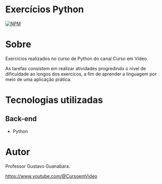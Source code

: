 # Exercícios Python 
[![NPM](https://img.shields.io/npm/l/react)](https://github.com/murilloressineti/exercicios-python/blob/main/LICENSE) 

# Sobre

Exercícios realizados no curso de Python do canal Curso em Vídeo.

As tarefas consistem em realizar atividades progredindo o nível de dificuldade ao longos dos exercícos, a fim de aprender a linguagem por meio de uma aplicação prática.

# Tecnologias utilizadas
## Back-end
- Python

# Autor

Professor Gustavo Guanabara.

https://www.youtube.com/@CursoemVideo
